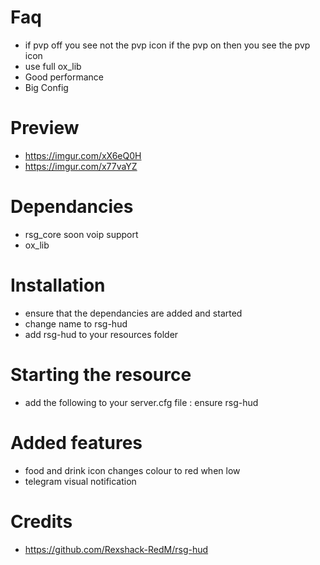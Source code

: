
# Faq
- if pvp off you see not the pvp icon if the pvp on then you see the pvp icon
- use full ox_lib
- Good performance
- Big Config 




# Preview
- https://imgur.com/xX6eQ0H
- https://imgur.com/x77vaYZ

# Dependancies
- rsg_core soon voip support 
- ox_lib


# Installation
- ensure that the dependancies are added and started
- change name to rsg-hud
- add rsg-hud to your resources folder

# Starting the resource
- add the following to your server.cfg file : ensure rsg-hud

# Added features
- food and drink icon changes colour to red when low
- telegram visual notification

# Credits
- https://github.com/Rexshack-RedM/rsg-hud
